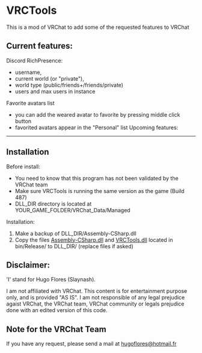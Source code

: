 # VRCTools
This is a mod of VRChat to add some of the requested features to VRChat

Current features:
-------

Discord RichPresence:
  - username,
  - current world (or "private"),
  - world type (public/friends+/friends/private)
  - users and max users in instance

Favorite avatars list
  - you can add the weared avatar to favorite by pressing middle click button
  - favorited avatars appear in the "Personal" list
Upcoming features:
-------


Installation
-------

Before install:
- You need to know that this program has not been validated by the VRChat team
- Make sure VRCTools is running the same version as the game (Build 487)
- DLL_DIR directory is located at YOUR_GAME_FOLDER/VRChat_Data/Managed

Installation:
1. Make a backup of DLL_DIR/Assembly-CSharp.dll
2. Copy the files [Assembly-CSharp.dll](https://github.com/Slaynash/VRCTools/raw/master/bin/Release/Assembly-CSharp.dll) and [VRCTools.dll](https://github.com/Slaynash/VRCTools/raw/master/bin/Release/VRCTools.dll) located in bin/Release/ to DLL_DIR/ (replace files if asked)

Disclaimer:
-------
'I' stand for Hugo Flores (Slaynash).

I am not affiliated with VRChat.
This content is for entertainment purpose only, and is provided "AS IS".
I am not responsible of any legal prejudice agaist VRChat, the VRChat team, VRChat community or legals prejudice done with an edited version of this code.

Note for the VRChat Team
-------

If you have any request, please send a mail at hugoflores@hotmail.fr
